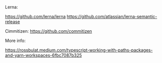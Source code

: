 
Lerna: 

https://github.com/lerna/lerna
https://github.com/atlassian/lerna-semantic-release


Cimmitizen: https://github.com/commitizen


More info: 

https://rossbulat.medium.com/typescript-working-with-paths-packages-and-yarn-workspaces-6fbc7087b325